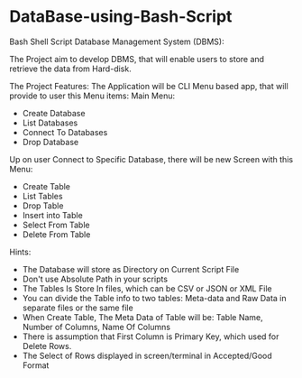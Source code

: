 # DataBase-using-Bash-Script

Bash Shell Script Database Management System (DBMS):

The Project aim to develop DBMS, that will enable users to store and retrieve the data from Hard-disk.

The Project Features:
The Application will be CLI Menu based app, that will provide to user this Menu items:
Main Menu:
- Create Database
- List Databases
- Connect To Databases
- Drop Database

Up on user Connect to Specific Database, there will be new Screen with this Menu:
- Create Table 
- List Tables
- Drop Table
- Insert into Table
- Select From Table
- Delete From Table

Hints:
- The Database will store as Directory on Current Script File
- Don't use Absolute Path in your scripts
- The Tables Is Store In files, which can be CSV or JSON or XML File
- You can divide the Table info to two tables: Meta-data and Raw Data in separate files or the same file
- When Create Table, The Meta Data of Table will be: Table Name, Number of Columns, Name Of Columns
- There is assumption that First Column is Primary Key, which used for Delete Rows.
- The Select of Rows displayed in screen/terminal in Accepted/Good Format




